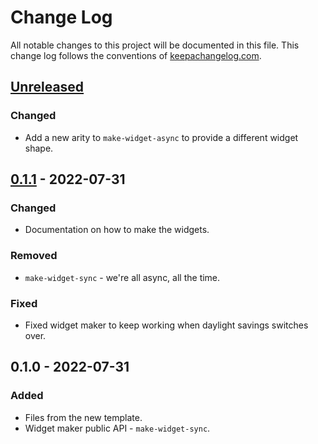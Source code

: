 # Change Log
All notable changes to this project will be documented in this file. This change log follows the conventions of [keepachangelog.com](http://keepachangelog.com/).

## [Unreleased]
### Changed
- Add a new arity to `make-widget-async` to provide a different widget shape.

## [0.1.1] - 2022-07-31
### Changed
- Documentation on how to make the widgets.

### Removed
- `make-widget-sync` - we're all async, all the time.

### Fixed
- Fixed widget maker to keep working when daylight savings switches over.

## 0.1.0 - 2022-07-31
### Added
- Files from the new template.
- Widget maker public API - `make-widget-sync`.

[Unreleased]: https://sourcehost.site/your-name/clojure-2408/compare/0.1.1...HEAD
[0.1.1]: https://sourcehost.site/your-name/clojure-2408/compare/0.1.0...0.1.1

